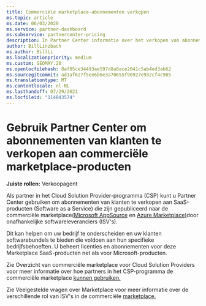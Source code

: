 ```yaml
---
title: Commerciële marketplace-abonnementen verkopen
ms.topic: article
ms.date: 06/03/2020
ms.service: partner-dashboard
ms.subservice: partnercenter-pricing
description: In Partner Center informatie over het verkopen van abonnementen van klanten op SaaS-producten die zijn gepubliceerd op de commerciële marketplace door ISV's (Independent Software Vendors).
author: BillLinzbach
ms.author: BillLi
ms.localizationpriority: medium
ms.custom: SEOMAY.20
ms.openlocfilehash: 8af85ce34493ae597d8a8ace2041c5ab4ed3ab62
ms.sourcegitcommit: ad1af627f5ee6b6e3a70655f90927e932cf4c985
ms.translationtype: MT
ms.contentlocale: nl-NL
ms.lasthandoff: 07/29/2021
ms.locfileid: "114843574"
---
```

# <a name="use-partner-center-to-sell-customers-subscriptions-to-commercial-marketplace-products"></a>Gebruik Partner Center om abonnementen van klanten te verkopen aan commerciële marketplace-producten

**Juiste rollen:** Verkoopagent

Als partner in het Cloud Solution Provider-programma (CSP) kunt u Partner Center gebruiken om abonnementen van klanten te verkopen aan SaaS-producten (Software as a Service) die zijn gepubliceerd naar de commerciële marketplace[(Microsoft AppSource](https://appsource.microsoft.com/) en [Azure Marketplace)](https://azuremarketplace.microsoft.com/)door onafhankelijke softwareleveranciers (ISV's).

Dit kan helpen om uw bedrijf te onderscheiden en uw klanten softwarebundels te bieden die voldoen aan hun specifieke bedrijfsbehoeften. U beheert licenties en abonnementen voor deze Marketplace SaaS-producten net als voor Microsoft-producten.

Zie Overzicht van commerciële marketplace voor Cloud Solution Providers voor meer informatie over hoe partners in het CSP-programma de commerciële marketplace [kunnen gebruiken.](csp-commercial-marketplace-overview.md)

Zie Veelgestelde vragen over Marketplace voor meer informatie over de verschillende rol van ISV's in de commerciële [marketplace.](/azure/marketplace/marketplace-faq-publisher-guide)